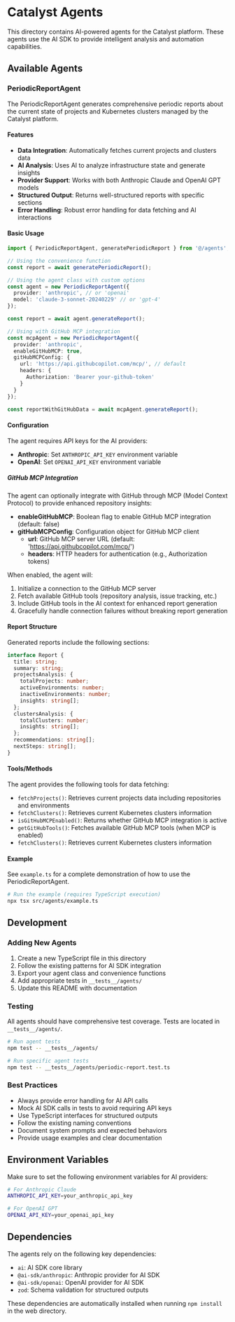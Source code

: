 # Catalyst Agents

This directory contains AI-powered agents for the Catalyst platform. These agents use the AI SDK to provide intelligent analysis and automation capabilities.

## Available Agents

### PeriodicReportAgent

The PeriodicReportAgent generates comprehensive periodic reports about the current state of projects and Kubernetes clusters managed by the Catalyst platform.

#### Features

- **Data Integration**: Automatically fetches current projects and clusters data
- **AI Analysis**: Uses AI to analyze infrastructure state and generate insights
- **Provider Support**: Works with both Anthropic Claude and OpenAI GPT models
- **Structured Output**: Returns well-structured reports with specific sections
- **Error Handling**: Robust error handling for data fetching and AI interactions

#### Basic Usage

```typescript
import { PeriodicReportAgent, generatePeriodicReport } from '@/agents';

// Using the convenience function
const report = await generatePeriodicReport();

// Using the agent class with custom options
const agent = new PeriodicReportAgent({
  provider: 'anthropic', // or 'openai'
  model: 'claude-3-sonnet-20240229' // or 'gpt-4'
});

const report = await agent.generateReport();

// Using with GitHub MCP integration
const mcpAgent = new PeriodicReportAgent({
  provider: 'anthropic',
  enableGitHubMCP: true,
  gitHubMCPConfig: {
    url: 'https://api.githubcopilot.com/mcp/', // default
    headers: {
      Authorization: 'Bearer your-github-token'
    }
  }
});

const reportWithGitHubData = await mcpAgent.generateReport();
```

#### Configuration

The agent requires API keys for the AI providers:

- **Anthropic**: Set `ANTHROPIC_API_KEY` environment variable
- **OpenAI**: Set `OPENAI_API_KEY` environment variable

##### GitHub MCP Integration

The agent can optionally integrate with GitHub through MCP (Model Context Protocol) to provide enhanced repository insights:

- **enableGitHubMCP**: Boolean flag to enable GitHub MCP integration (default: false)
- **gitHubMCPConfig**: Configuration object for GitHub MCP client
  - **url**: GitHub MCP server URL (default: 'https://api.githubcopilot.com/mcp/')
  - **headers**: HTTP headers for authentication (e.g., Authorization tokens)

When enabled, the agent will:
1. Initialize a connection to the GitHub MCP server
2. Fetch available GitHub tools (repository analysis, issue tracking, etc.)
3. Include GitHub tools in the AI context for enhanced report generation
4. Gracefully handle connection failures without breaking report generation

#### Report Structure

Generated reports include the following sections:

```typescript
interface Report {
  title: string;
  summary: string;
  projectsAnalysis: {
    totalProjects: number;
    activeEnvironments: number;
    inactiveEnvironments: number;
    insights: string[];
  };
  clustersAnalysis: {
    totalClusters: number;
    insights: string[];
  };
  recommendations: string[];
  nextSteps: string[];
}
```

#### Tools/Methods

The agent provides the following tools for data fetching:

- `fetchProjects()`: Retrieves current projects data including repositories and environments
- `fetchClusters()`: Retrieves current Kubernetes clusters information
- `isGitHubMCPEnabled()`: Returns whether GitHub MCP integration is active
- `getGitHubTools()`: Fetches available GitHub MCP tools (when MCP is enabled)
- `fetchClusters()`: Retrieves current Kubernetes clusters information

#### Example

See `example.ts` for a complete demonstration of how to use the PeriodicReportAgent.

```bash
# Run the example (requires TypeScript execution)
npx tsx src/agents/example.ts
```

## Development

### Adding New Agents

1. Create a new TypeScript file in this directory
2. Follow the existing patterns for AI SDK integration
3. Export your agent class and convenience functions
4. Add appropriate tests in `__tests__/agents/`
5. Update this README with documentation

### Testing

All agents should have comprehensive test coverage. Tests are located in `__tests__/agents/`.

```bash
# Run agent tests
npm test -- __tests__/agents/

# Run specific agent tests
npm test -- __tests__/agents/periodic-report.test.ts
```

### Best Practices

- Always provide error handling for AI API calls
- Mock AI SDK calls in tests to avoid requiring API keys
- Use TypeScript interfaces for structured outputs
- Follow the existing naming conventions
- Document system prompts and expected behaviors
- Provide usage examples and clear documentation

## Environment Variables

Make sure to set the following environment variables for AI providers:

```bash
# For Anthropic Claude
ANTHROPIC_API_KEY=your_anthropic_api_key

# For OpenAI GPT
OPENAI_API_KEY=your_openai_api_key
```

## Dependencies

The agents rely on the following key dependencies:

- `ai`: AI SDK core library
- `@ai-sdk/anthropic`: Anthropic provider for AI SDK
- `@ai-sdk/openai`: OpenAI provider for AI SDK
- `zod`: Schema validation for structured outputs

These dependencies are automatically installed when running `npm install` in the web directory.